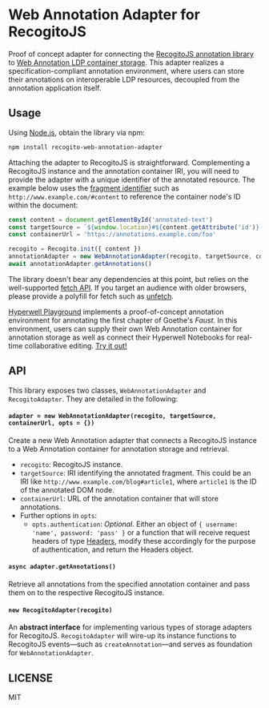 # Web Annotation Adapter for RecogitoJS

Proof of concept adapter for connecting the [RecogitoJS annotation library](https://github.com/recogito/recogito-js) to [Web Annotation LDP container storage](https://www.w3.org/TR/annotation-protocol/). This adapter realizes a specification-compliant annotation environment, where users can store their annotations on interoperable LDP resources, decoupled from the annotation application itself.

## Usage

Using [Node.js](https://nodejs.org/), obtain the library via npm:

```sh
npm install recogito-web-annotation-adapter
```

Attaching the adapter to RecogitoJS is straightforward. Complementing a RecogitoJS instance and the annotation container IRI, you will need to provide the adapter with a unique identifier of the annotated resource. The example below uses the [fragment identifier](https://www.w3.org/TR/annotation-model/#fragment-selector) such as `http://www.example.com/#content` to reference the container node's ID within the document:

```js
const content = document.getElementById('annotated-text')
const targetSource = `${window.location}#${content.getAttribute('id')}`
const containerUrl = 'https://annotations.example.com/foo'

recogito = Recogito.init({ content })
annotationAdapter = new WebAnnotationAdapter(recogito, targetSource, containerUrl)
await annotationAdapter.getAnnotations()
```

The library doesn't bear any dependencies at this point, but relies on the well-supported [fetch API](https://developer.mozilla.org/en-US/docs/Web/API/Fetch_API). If you target an audience with older browsers, please provide a polyfill for fetch such as [unfetch](https://github.com/developit/unfetch).

[Hyperwell Playground](https://github.com/hyperwell/playground) implements a proof-of-concept annotation environment for annotating the first chapter of Goethe's _Faust_. In this environment, users can supply their own Web Annotation container for annotation storage as well as connect their Hyperwell Notebooks for real-time collaborative editing. [Try it out!](https://playground.hyperwell.org/)

## API

This library exposes two classes, `WebAnnotationAdapter` and `RecogitoAdapter`. They are detailed in the following:

#### `adapter = new WebAnnotationAdapter(recogito, targetSource, containerUrl, opts = {})`

Create a new Web Annotation adapter that connects a RecogitoJS instance to a Web Annotation container for annotation storage and retrieval.

- `recogito`: RecogitoJS instance.
- `targetSource`: IRI identifying the annotated fragment. This could be an IRI like `http://www.example.com/blog#article1`, where `article1` is the ID of the annotated DOM node.
- `containerUrl`: URL of the annotation container that will store annotations.
- Further options in `opts`:
  - `opts.authentication`: _Optional._ Either an object of `{ username: 'name', password: 'pass' }` or a function that will receive request headers of type [Headers](https://developer.mozilla.org/en-US/docs/Web/API/Headers), modify these accordingly for the purpose of authentication, and return the Headers object.

#### `async adapter.getAnnotations()`

Retrieve all annotations from the specified annotation container and pass them on to the respective RecogitoJS instance.

#### `new RecogitoAdapter(recogito)`

An **abstract interface** for implementing various types of storage adapters for RecogitoJS. `RecogitoAdapter` will wire-up its instance functions to RecogitoJS events—such as `createAnnotation`—and serves as foundation for `WebAnnotationAdapter`.

## LICENSE

MIT
